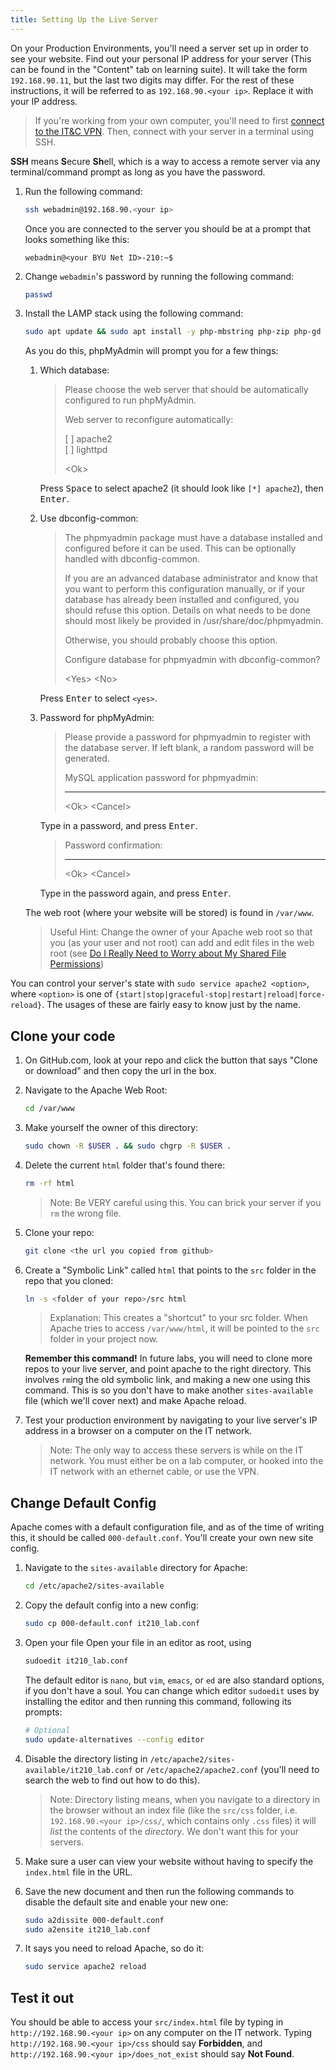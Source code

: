 ```yaml
---
title: Setting Up the Live Server
---
```


On your Production Environments, you'll need a server set up in order to see your website. Find out your personal IP address
for your server (This can be found in the "Content" tab on learning suite). It will take the form `192.168.90.11`, but the last two digits may differ. For the rest of these instructions, it will be referred to as `192.168.90.<your ip>`. Replace it with your IP address.

> If you're working from your own computer, you'll need to first
[connect to the IT&C VPN](https://gist.github.com/210TAs/ce4f6313f3b73dbe1e05ae4a4d8a948f).
Then, connect with your server in a terminal using SSH.

**SSH** means **S**ecure **Sh**ell, which is a way to access a remote server via any terminal/command prompt as long as you have
the password.

1. Run the following command:

    ```sh
    ssh webadmin@192.168.90.<your ip>
    ```

    Once you are connected to the server you should be at a prompt that looks something like this:

    ```
    webadmin@<your BYU Net ID>-210:~$ 
    ```

1. Change `webadmin`'s password by running the following command:

    ```sh
    passwd
    ```
1. Install the LAMP stack using the following command:
    ```sh
    sudo apt update && sudo apt install -y php-mbstring php-zip php-gd php-json php-curl apache2 mysql-server phpmyadmin
    ```
    As you do this, phpMyAdmin will prompt you for a few things:
    
    1. Which database:
        > Please choose the web server that should be automatically configured to run phpMyAdmin.
        >
        > Web server to reconfigure automatically:
        >
        > [ ] apache2<br>
        > [ ] lighttpd
        >
        > &lt;Ok>
        
        Press <kbd>Space</kbd> to select apache2 (it should look like `[*] apache2`), then <kbd>Enter</kbd>.
    1. Use dbconfig-common:
        > The phpmyadmin package must have a database installed and configured before it can be used. This can be optionally handled with dbconfig-common.
        >
        > If you are an advanced database administrator and know that you want to perform this configuration manually, or if your database has already been installed and configured, you should refuse this option. Details on what needs to be done should most likely be provided in /usr/share/doc/phpmyadmin.
        >
        > Otherwise, you should probably choose this option.
        >
        > Configure database for phpmyadmin with dbconfig-common?
        >
        > &lt;Yes> &lt;No>
        
        Press <kbd>Enter</kbd> to select `<yes>`.
    1. Password for phpMyAdmin:
        > Please provide a password for phpmyadmin to register with the database server. If left blank, a random password will be generated.
        >
        > MySQL application password for phpmyadmin:
        >
        > _____
        >
        > &lt;Ok> &lt;Cancel>
        
        Type in a password, and press <kbd>Enter</kbd>.
        
        > Password confirmation:
        >
        > _____
        >
        > &lt;Ok> &lt;Cancel>
    
        Type in the password again, and press <kbd>Enter</kbd>.
    
    The web root (where your website will be stored) is found in `/var/www`.

    > Useful Hint: Change the owner of your Apache web root so that you (as your user and not root)
    can add and edit files in the web root (see
    [Do I Really Need to Worry about My Shared File Permissions](
    https://lifehacker.com/a-basic-introduction-to-unix-file-permissions-5963905))

You can control your server's state with `sudo service apache2 <option>`, where `<option>` is one of `{start|stop|graceful-stop|restart|reload|force-reload}`. The usages of these are fairly easy to know just by the name.

## Clone your code

1. On GitHub.com, look at your repo and click the button that says "Clone or download" and then copy the url in the box.

1. Navigate to the Apache Web Root:

    ```sh
    cd /var/www
    ```
    
1. Make yourself the owner of this directory:

    ```sh
    sudo chown -R $USER . && sudo chgrp -R $USER .
    ```

1. Delete the current `html` folder that's found there:

    ```sh
    rm -rf html
    ```
    > Note: Be VERY careful using this. You can brick your server if you `rm` the wrong file.

1. Clone your repo:

    ```sh
    git clone <the url you copied from github>
    ```

1. Create a "Symbolic Link" called `html` that points to the `src` folder in the repo that you cloned:

    ```sh
    ln -s <folder of your repo>/src html
    ```

    > Explanation: This creates a "shortcut" to your src folder. When Apache tries to access `/var/www/html`, it will be
    pointed to the `src` folder in your project now.

    __Remember this command!__ In future labs, you will need to clone more repos to your live server, and point apache to the
    right directory. This involves `rm`ing the old symbolic link, and making a new one using this command. This is so you
    don't have to make another `sites-available` file (which we'll cover next) and make Apache reload.

1. Test your production environment by navigating to your live server's IP address in a browser on a computer on the IT network.

    > Note: The only way to access these servers is while on the IT network. You must either be on a lab computer, or hooked
    into the IT network with an ethernet cable, or use the VPN.

## Change Default Config

Apache comes with a default configuration file, and as of the time of writing this, it should be called `000-default.conf`.
You'll create your own new site config.

1. Navigate to the `sites-available` directory for Apache:

    ```sh
    cd /etc/apache2/sites-available
    ```

1. Copy the default config into a new config:

    ```sh
    sudo cp 000-default.conf it210_lab.conf
    ```

1. Open your file
    Open your file in an editor as root, using
    ```sh
    sudoedit it210_lab.conf
    ```
    The default editor is `nano`, but `vim`, `emacs`, or `ed` are also standard options, if you don't have a soul. You can change which editor `sudoedit` uses by installing the editor and then running this command, following its prompts:
    ```sh
    # Optional
    sudo update-alternatives --config editor
    ```

1. Disable the directory listing in `/etc/apache2/sites-available/it210_lab.conf` or `/etc/apache2/apache2.conf` (you'll need to search the web to find out how to do this).

    > Note: Directory listing means, when you navigate to a directory in the browser without an index file
    (like the `src/css` folder, i.e. `192.168.90.<your ip>/css/`, which contains only `.css` files) it will _list_ the
    contents of the _directory_. We don't want this for your servers.

1. Make sure a user can view your website without having to specify the `index.html` file in the URL.

1. Save the new document and then run the following commands to disable the default site and enable your new one:

    ```sh
    sudo a2dissite 000-default.conf
    sudo a2ensite it210_lab.conf
    ```

1. It says you need to reload Apache, so do it:

    ```sh
    sudo service apache2 reload
    ```

## Test it out

You should be able to access your `src/index.html` file by typing in `http://192.168.90.<your ip>` on any computer on the IT
network. Typing `http://192.168.90.<your ip>/css` should say **Forbidden**, and `http://192.168.90.<your ip>/does_not_exist`
should say **Not Found**.